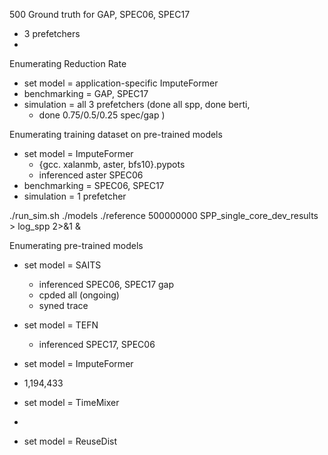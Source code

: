 500 Ground truth for GAP, SPEC06, SPEC17
- 3 prefetchers
-
Enumerating Reduction Rate
- set model = application-specific ImputeFormer
- benchmarking = GAP, SPEC17
- simulation = all 3 prefetchers (done all spp, done berti,
	- done 0.75/0.5/0.25 spec/gap )

Enumerating training dataset on pre-trained models
- set model = ImputeFormer
	- {gcc. xalanmb, aster, bfs10}.pypots
	- inferenced aster SPEC06
- benchmarking = SPEC06, SPEC17
- simulation = 1 prefetcher

./run_sim.sh ./models ./reference 500000000 SPP_single_core_dev_results > log_spp 2>&1 &

Enumerating pre-trained models
- set model = SAITS
	- inferenced SPEC06, SPEC17 gap
	- cpded all (ongoing)
	- syned trace

- set model = TEFN
	- inferenced SPEC17, SPEC06
	
- set model = ImputeFormer 
- 1,194,433
- set model = TimeMixer
- 
- set model = ReuseDist
<!--stackedit_data:
eyJoaXN0b3J5IjpbMTg3MzQ4NDI4NiwyMTE1MjEwODQ4LDE2OT
Y3MzY5NjgsLTkxNTg1ODAzMSwtNTA3Njg3ODY0LC0xNjI2NDQy
OTU0LC04NDA2NDcwMjcsMTg5NDIwMDUyMSwxNjQxMDI2MjMyLD
E3MTU3NTk0MDksMTk2MzMwOTg2OSwtODI4MzExNTEzLDQ1ODYw
NTUzMyw2NzQ1OTkzOTYsMjM1MjEwMzgxLC01ODgyMzEzNjIsLT
QxNzE0OTAyLDg5MTAzNDU4LDQ0MDkwNTYxOV19
-->